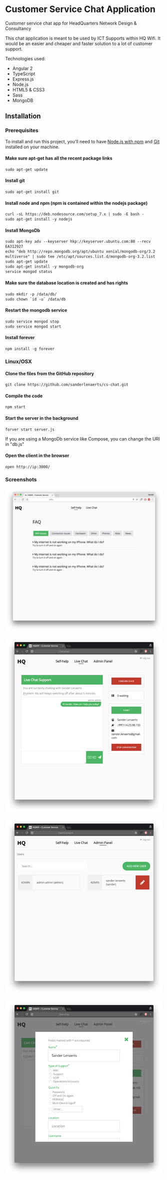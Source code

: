 # **Customer Service Chat Application**
Customer service chat app for HeadQuarters Network Design &amp; Consultancy

This chat application is meant to be used by ICT Supports within HQ Wifi. It would be an easier and cheaper and faster solution to a lot of customer support.

Technologies used:
* Angular 2
* TypeScript
* Express.js
* Node.js
* HTML5 &amp; CSS3
* Sass
* MongoDB


## **Installation**

### **Prerequisites**
To install and run this project, you'll need to have [Node.js with npm](https://nodejs.org/en/) and [Git](https://git-scm.com/downloads) installed on your machine.

#### Make sure apt-get has all the recent package links
```
sudo apt-get update
```

#### Install git
```
sudo apt-get install git
```

#### Install node and npm (npm is contained within the nodejs package)
```
curl -sL https://deb.nodesource.com/setup_7.x | sudo -E bash -
sudo apt-get install -y nodejs
```

#### Install MongoDb
```
sudo apt-key adv --keyserver hkp://keyserver.ubuntu.com:80 --recv EA312927
echo "deb http://repo.mongodb.org/apt/ubuntu xenial/mongodb-org/3.2 multiverse" | sudo tee /etc/apt/sources.list.d/mongodb-org-3.2.list
sudo apt-get update
sudo apt-get install -y mongodb-org
service mongod status
```

#### Make sure the database location is created and has rights
```
sudo mkdir -p /data/db/
sudo chown `id -u` /data/db
```

#### Restart the mongodb service
```
sudo service mongod stop
sudo service mongod start
```

#### Install forever
```
npm install -g forever
```

### **Linux/OSX**


#### Clone the files from the GitHub repository
```
git clone https://github.com/sanderlenaerts/cs-chat.git
```

#### Compile the code
```
npm start
```

#### **Start the server in the background**
```
forver start server.js
```

If you are using a MongoDb service like Compose, you can change the URI in "db.js"

#### Open the client in the browser
```
open http://ip:3000/
```

### **Screenshots**

![Self-help](./readme-img/faq.png)

![Chat](./readme-img/chat.png)

![Admin](./readme-img/admin.png)

![Ticket](./readme-img/ticket.png)